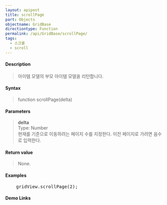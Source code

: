 ```yaml
---
layout: apipost
title: scrollPage
part: Objects
objectname: GridBase
directiontype: Function
permalink: /api/GridBase/scrollPage/
tags:
  - 스크롤
  - scroll
---
```



#### Description

> 아이템 모델의 부모 아이템 모델을 리턴합니다.    

#### Syntax

> function scrollPage(delta)    

#### Parameters

> **delta**    
> Type: Number    
> 현재를 기준으로 이동하려는 페이지 수를 지정한다. 이전 페이지로 가려면 음수로 입력한다.       

#### Return value

> None.  

#### Examples 

<pre class="prettyprint">
    gridView.scrollPage(2);
</pre>

#### Demo Links
